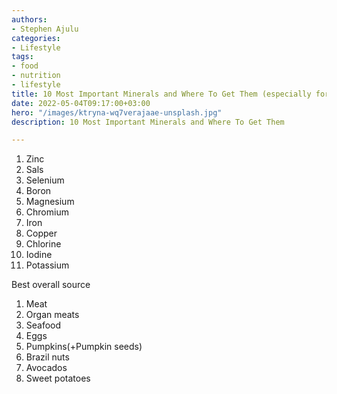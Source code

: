 ```yaml
---
authors:
- Stephen Ajulu
categories:
- Lifestyle
tags:
- food
- nutrition
- lifestyle
title: 10 Most Important Minerals and Where To Get Them (especially for men)
date: 2022-05-04T09:17:00+03:00
hero: "/images/ktryna-wq7verajaae-unsplash.jpg"
description: 10 Most Important Minerals and Where To Get Them

---
```

 1. Zinc
 2. Sals
 3. Selenium
 4. Boron
 5. Magnesium
 6. Chromium
 7. Iron
 8. Copper
 9. Chlorine
10. Iodine
11. Potassium

Best overall source

1. Meat
2. Organ meats
3. Seafood
4. Eggs
5. Pumpkins(+Pumpkin seeds)
6. Brazil nuts
7. Avocados
8. Sweet potatoes